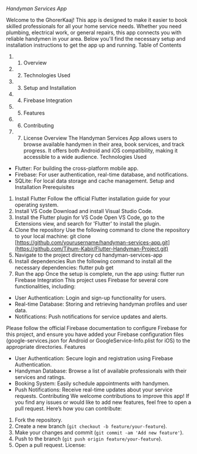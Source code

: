 *Handyman Services App*

Welcome to the GhorerKaaj! This app is designed to make it easier to book skilled professionals for all your home service needs. Whether you need plumbing, electrical work, or general repairs, this app connects you with reliable handymen in your area. Below you'll find the necessary setup and installation instructions to get the app up and running.
Table of Contents
1.	1. Overview
2.	2. Technologies Used
3.	3. Setup and Installation
4.	4. Firebase Integration
5.	5. Features
6.	6. Contributing
7.	7. License
Overview
The Handyman Services App allows users to browse available handymen in their area, book services, and track progress. It offers both Android and iOS compatibility, making it accessible to a wide audience.
Technologies Used
- Flutter: For building the cross-platform mobile app.
- Firebase: For user authentication, real-time database, and notifications.
- SQLite: For local data storage and cache management.
Setup and Installation
Prerequisites
1. Install Flutter
   Follow the official Flutter installation guide for your operating system.
2. Install VS Code
   Download and install Visual Studio Code.
3. Install the Flutter plugin for VS Code
   Open VS Code, go to the Extensions view, and search for 'Flutter' to install the plugin.
4. Clone the repository
   Use the following command to clone the repository to your local machine:
   git clone [https://github.com/yourusername/handyman-services-app.git](https://github.com/Tihum-Kabir/Flutter-Handyman-Project.git)
5. Navigate to the project directory
   cd handyman-services-app
6. Install dependencies
   Run the following command to install all the necessary dependencies:
   flutter pub get
7. Run the app
   Once the setup is complete, run the app using:
   flutter run
Firebase Integration
This project uses Firebase for several core functionalities, including:
- User Authentication: Login and sign-up functionality for users.
- Real-time Database: Storing and retrieving handyman profiles and user data.
- Notifications: Push notifications for service updates and alerts.

Please follow the official Firebase documentation to configure Firebase for this project, and ensure you have added your Firebase configuration files (google-services.json for Android or GoogleService-Info.plist for iOS) to the appropriate directories.
Features
- User Authentication: Secure login and registration using Firebase Authentication.
- Handyman Database: Browse a list of available professionals with their services and ratings.
- Booking System: Easily schedule appointments with handymen.
- Push Notifications: Receive real-time updates about your service requests.
Contributing
We welcome contributions to improve this app! If you find any issues or would like to add new features, feel free to open a pull request. Here’s how you can contribute:

1. Fork the repository.
2. Create a new branch (`git checkout -b feature/your-feature`).
3. Make your changes and commit (`git commit -am 'Add new feature'`).
4. Push to the branch (`git push origin feature/your-feature`).
5. Open a pull request.
License:

